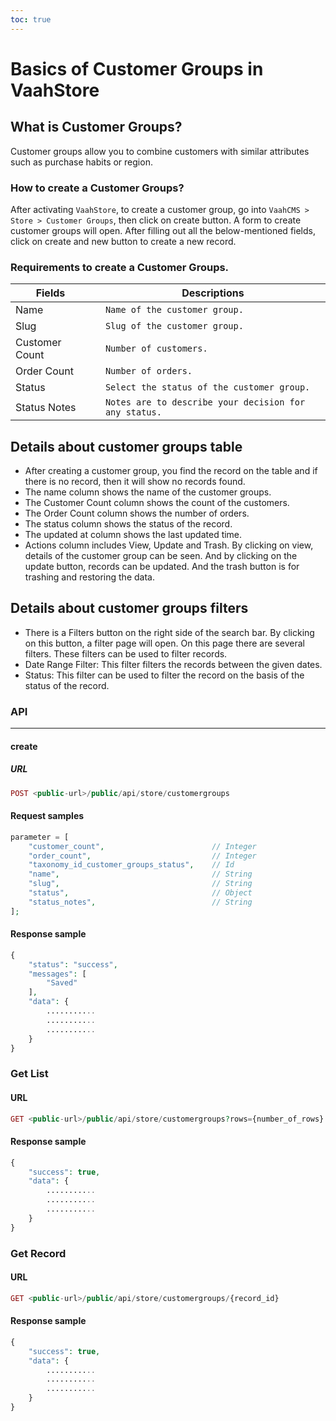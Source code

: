 ```yaml
---
toc: true
---
```


# Basics of Customer Groups in VaahStore


## What is Customer Groups?

Customer groups allow you to combine customers with similar attributes such as purchase habits or region.


### How to create a Customer Groups?

After activating `VaahStore`, to create a customer group, go into `VaahCMS > Store > Customer Groups`, then click on create button. A form to create customer groups will open. After filling out all the below-mentioned fields, click on create and new button to create a new record.

### Requirements to create a Customer Groups.



| Fields                   |      | Descriptions                                      |
| ------------------------ | ---- | -------------------------------------------- |
| Name                     |      | `Name of the customer group.`    |
| Slug                     |      | `Slug of the customer group.`         |
| Customer Count           |      | `Number of customers.` |
| Order Count              |      | `Number of orders.` |
| Status                   |      | `Select the status of the customer group.`         |
| Status Notes             |      | `Notes are to describe your decision for any status.`   |


## Details about customer groups table

* After creating a customer group, you find the record on the table and if there is no record, then it will show no records found.
* The name column shows the name of the customer groups.
* The Customer Count column shows the count of the customers.
* The Order Count column shows the number of orders.
* The status column shows the status of the record.
* The updated at column shows the last updated time.
* Actions column includes View, Update and Trash. By clicking on view, details of the customer group can be seen. And by clicking on the update button, records can be updated. And the trash button is for trashing and restoring the data.



## Details about customer groups filters
* There is a Filters button on the right side of the search bar. By clicking on this button, a filter page will open. On this page there are several filters. These filters can be used to filter records.
* Date Range Filter: This filter filters the records between the given dates.
* Status: This filter can be used to filter the record on the basis of the status of the record.



### API
---------
#### create

##### URL
```php
POST <public-url>/public/api/store/customergroups
```

#### Request samples

```php
parameter = [
    "customer_count",                        // Integer
    "order_count",                           // Integer
    "taxonomy_id_customer_groups_status",    // Id
    "name",                                  // String
    "slug",                                  // String
    "status",                                // Object
    "status_notes",                          // String
];
```
#### Response sample


```php
{
    "status": "success",
    "messages": [
        "Saved"
    ],
    "data": {
        ...........
        ...........
        ...........
    }
}
```

### Get List

#### URL
```php
GET <public-url>/public/api/store/customergroups?rows={number_of_rows}
```

#### Response sample

```php
{
    "success": true,
    "data": {
        ...........
        ...........
        ...........
    }
}
```

### Get Record

#### URL
```php
GET <public-url>/public/api/store/customergroups/{record_id}
```

#### Response sample

```php
{
    "success": true,
    "data": {
        ...........
        ...........
        ...........
    }
}
```